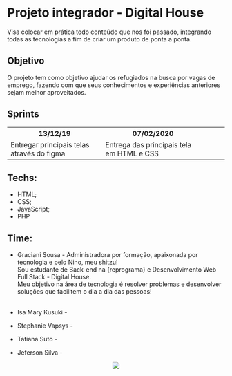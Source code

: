# Projeto integrador - Digital House
Visa colocar em prática todo conteúdo que nos foi passado, integrando todas as tecnologias a fim de criar um produto de ponta a ponta.

## Objetivo
O projeto tem como objetivo ajudar os refugiados na busca por vagas de emprego, fazendo com que seus conhecimentos e experiências anteriores sejam melhor aproveitados.

## Sprints
<table>
  <tr>
    <th>13/12/19</th>
    <th>07/02/2020</th>
    <th></th>
    <th></th>
    <th></th>
  </tr>
  <tr>
    <td>Entregar principais telas através do figma</td>
    <td>Entrega das principais tela em HTML e CSS</td>
    <td></td>
    <td></td>
    <td></td>
  </tr>
</table>

## Techs:
* HTML;
* CSS;
* JavaScript;
* PHP

## Time:
* Graciani Sousa - Administradora por formação, apaixonada por tecnologia e pelo Nino, meu shitzu!<br/>
Sou estudante de Back-end na {reprograma} e Desenvolvimento Web Full Stack - Digital House.<br/>
Meu objetivo na área de tecnologia é resolver problemas e desenvolver soluções que facilitem o dia a dia das pessoas!<br/><br/>

* Isa Mary Kusuki -
* Stephanie Vapsys -
* Tatiana Suto -
* Jeferson Silva -

<p align="center"> 
<img src="https://66.media.tumblr.com/84df2849675395d4acafa8859e6813bd/tumblr_mi9n4mOf5k1rnrp3qo1_500.gif">
</p>
